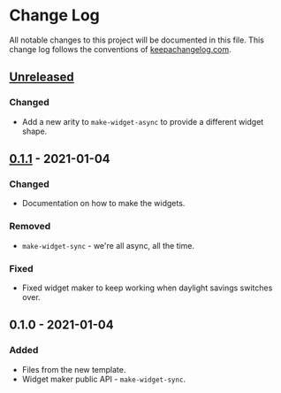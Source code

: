 # Change Log
All notable changes to this project will be documented in this file. This change log follows the conventions of [keepachangelog.com](http://keepachangelog.com/).

## [Unreleased]
### Changed
- Add a new arity to `make-widget-async` to provide a different widget shape.

## [0.1.1] - 2021-01-04
### Changed
- Documentation on how to make the widgets.

### Removed
- `make-widget-sync` - we're all async, all the time.

### Fixed
- Fixed widget maker to keep working when daylight savings switches over.

## 0.1.0 - 2021-01-04
### Added
- Files from the new template.
- Widget maker public API - `make-widget-sync`.

[Unreleased]: https://github.com/your-name/clojure-practice/compare/0.1.1...HEAD
[0.1.1]: https://github.com/your-name/clojure-practice/compare/0.1.0...0.1.1
